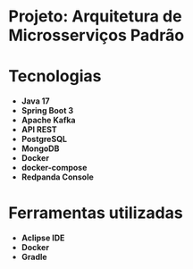 # Projeto: Arquitetura de Microsserviços Padrão

# Tecnologias

* **Java 17**
* **Spring Boot 3**
* **Apache Kafka**
* **API REST**
* **PostgreSQL**
* **MongoDB**
* **Docker**
* **docker-compose**
* **Redpanda Console**

# Ferramentas utilizadas

* **Aclipse IDE**
* **Docker**
* **Gradle**